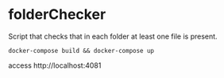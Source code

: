 # folderChecker
Script that checks that in each folder at least one file is present.


```
docker-compose build && docker-compose up 
```

access http://localhost:4081
